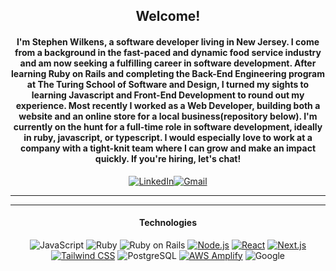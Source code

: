 <div align="center">

## Welcome! 

#### I'm Stephen Wilkens, a software developer living in New Jersey. I come from a background in the fast-paced and dynamic food service industry and am now seeking a fulfilling career in software development. After learning Ruby on Rails and completing the Back-End Engineering program at The Turing School of Software and Design, I turned my sights to learning Javascript and Front-End Development to round out my experience. Most recently I worked as a Web Developer, building both a website and an online store for a local business(repository below). I'm currently on the hunt for a full-time role in software development, ideally in ruby, javascript, or typescript. I would especially love to work at a company with a tight-knit team where I can grow and make an impact quickly. If you're hiring, let's chat!

<a href="https://www.linkedin.com/in/stephen-wilkens"><img alt="LinkedIn" src="https://img.shields.io/badge/LinkedIn-0077B5?style=for-the-badge&logo=linkedin&logoColor=white"/></a><a href="mailto:stephenwilkens@gmail.com"><img alt="Gmail" src="https://img.shields.io/badge/Gmail-D14836?style=for-the-badge&logo=gmail&logoColor=white" /></a>
***
</div>

<div align="center">

  ***
  
  #### Technologies
   ![JavaScript](https://img.shields.io/static/v1?style=for-the-badge&message=JavaScript&color=000000&logo=JavaScript&logoColor=F7DF1E&label=)
  ![Ruby](https://img.shields.io/static/v1?style=for-the-badge&message=Ruby&color=000000&logo=Ruby&logoColor=FFFFFF&label=)
  ![Ruby on Rails](https://img.shields.io/static/v1?style=for-the-badge&message=Ruby+on+Rails&color=000000&logo=Ruby+on+Rails&logoColor=FFFFFF&label=)
   <a href="https://nodejs.org/en" rel="nofollow">![Node.js](https://img.shields.io/static/v1?style=for-the-badge&message=Node.js&color=000000&logo=Node.js&logoColor=FFFFFF&label=)</a>
   <a href="https://react.dev/" rel="nofollow">![React](https://img.shields.io/static/v1?style=for-the-badge&message=React&color=000000&logo=React&logoColor=61DAFB&label=)</a>
   <a href="https://nextjs.org/" rel="nofollow">![Next.js](https://img.shields.io/static/v1?style=for-the-badge&message=Next.js&color=000000&logo=Next.js&logoColor=FFFFFF&label=)</a>
   <a href="https://tailwindcss.com" rel="nofollow">![Tailwind CSS](https://img.shields.io/static/v1?style=for-the-badge&message=Tailwind+CSS&color=000000&logo=Tailwind+CSS&logoColor=06B6D4&label=)</a>
  ![PostgreSQL](https://img.shields.io/static/v1?style=for-the-badge&message=PostgreSQL&color=000000&logo=PostgreSQL&logoColor=FFFFFF&label=)
   <a href="https://aws.amazon.com/amplify/?gclid=CjwKCAiA2pyuBhBKEiwApLaIOznudnvPbgcoTO5nSdRUMTXg9arMKK4EgYxVeyAG0JNfrh4IJZYlJxoCo0kQAvD_BwE&trk=66d9071f-eec2-471d-9fc0-c374dbda114d&sc_channel=ps&ef_id=CjwKCAiA2pyuBhBKEiwApLaIOznudnvPbgcoTO5nSdRUMTXg9arMKK4EgYxVeyAG0JNfrh4IJZYlJxoCo0kQAvD_BwE:G:s&s_kwcid=AL!4422!3!646025317188!e!!g!!aws%20amplify!19610918335!148058249160" rel="nofollow">![AWS Amplify](https://img.shields.io/static/v1?style=for-the-badge&message=AWS+Amplify&color=000000&logo=AWS+Amplify&logoColor=FF9900&label=)</a>
  ![Google](https://img.shields.io/static/v1?style=for-the-badge&message=Google&color=000000&logo=Google&logoColor=FFFFFF&label=)
</div>

